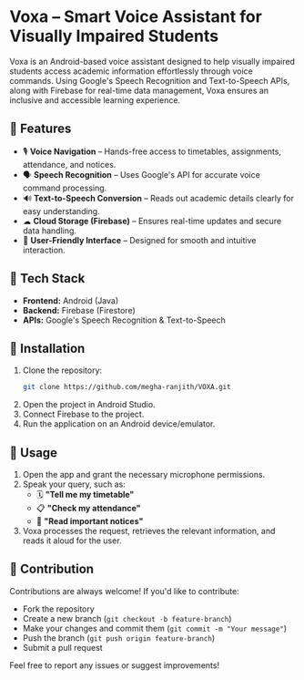 # Voxa – Smart Voice Assistant for Visually Impaired Students  

Voxa is an Android-based voice assistant designed to help visually impaired students access academic information effortlessly through voice commands. Using Google's Speech Recognition and Text-to-Speech APIs, along with Firebase for real-time data management, Voxa ensures an inclusive and accessible learning experience.  

## 📌 Features  

- 🎙 **Voice Navigation** – Hands-free access to timetables, assignments, attendance, and notices.  
- 🗣 **Speech Recognition** – Uses Google's API for accurate voice command processing.  
- 🔊 **Text-to-Speech Conversion** – Reads out academic details clearly for easy understanding.  
- ☁ **Cloud Storage (Firebase)** – Ensures real-time updates and secure data handling.  
- 🎯 **User-Friendly Interface** – Designed for smooth and intuitive interaction.  

## 🚀 Tech Stack  

- **Frontend:** Android (Java)  
- **Backend:** Firebase (Firestore)  
- **APIs:** Google's Speech Recognition & Text-to-Speech  

## 🔧 Installation  

1. Clone the repository:   
   ```bash
   git clone https://github.com/megha-ranjith/VOXA.git
   ```
2. Open the project in Android Studio.
3. Connect Firebase to the project.
4. Run the application on an Android device/emulator.

## 📜 Usage  

1. Open the app and grant the necessary microphone permissions.  
2. Speak your query, such as:  
   - 🗓 **"Tell me my timetable"**  
   - 📋 **"Check my attendance"**  
   - 📢 **"Read important notices"**  
3. Voxa processes the request, retrieves the relevant information, and reads it aloud for the user.  

## 🤝 Contribution  

Contributions are always welcome! If you'd like to contribute:  
- Fork the repository  
- Create a new branch (`git checkout -b feature-branch`)  
- Make your changes and commit them (`git commit -m "Your message"`)  
- Push the branch (`git push origin feature-branch`)  
- Submit a pull request  

Feel free to report any issues or suggest improvements!  
